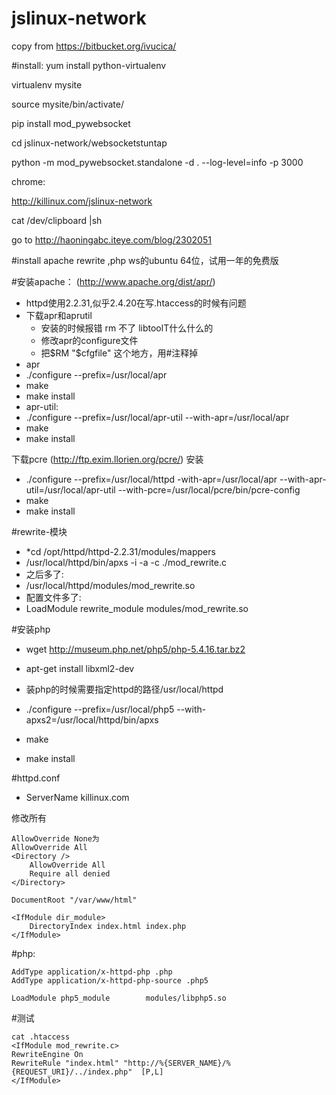 # jslinux-network

copy from https://bitbucket.org/ivucica/


#install:
yum install python-virtualenv 

virtualenv mysite 

source mysite/bin/activate/

pip install mod_pywebsocket

cd jslinux-network/websocketstuntap

python -m mod_pywebsocket.standalone -d . --log-level=info -p 3000

chrome:

http://killinux.com/jslinux-network

cat /dev/clipboard |sh

go to http://haoningabc.iteye.com/blog/2302051

#install apache rewrite ,php
ws的ubuntu 64位，试用一年的免费版

#安装apache：
(http://www.apache.org/dist/apr/)
* httpd使用2.2.31,似乎2.4.20在写.htaccess的时候有问题
* 下载apr和aprutil
   * 安装的时候报错 rm 不了 libtoolT什么什么的
   * 修改apr的configure文件
   * 把$RM "$cfgfile" 这个地方，用#注释掉
* apr
* ./configure --prefix=/usr/local/apr
* make
* make install
* apr-util:
* ./configure --prefix=/usr/local/apr-util --with-apr=/usr/local/apr
* make 
* make install

下载pcre
(http://ftp.exim.llorien.org/pcre/)
安装


*  ./configure --prefix=/usr/local/httpd -with-apr=/usr/local/apr --with-apr-util=/usr/local/apr-util --with-pcre=/usr/local/pcre/bin/pcre-config
* make
* make install


#rewrite-模块
* *cd /opt/httpd/httpd-2.2.31/modules/mappers
* /usr/local/httpd/bin/apxs -i -a -c ./mod_rewrite.c 
* 之后多了:
* /usr/local/httpd/modules/mod_rewrite.so
* 配置文件多了:
* LoadModule rewrite_module modules/mod_rewrite.so




#安装php

* wget http://museum.php.net/php5/php-5.4.16.tar.bz2
* apt-get install libxml2-dev
* 装php的时候需要指定httpd的路径/usr/local/httpd 


* ./configure --prefix=/usr/local/php5 --with-apxs2=/usr/local/httpd/bin/apxs 
* make
* make install

#httpd.conf

* ServerName killinux.com


修改所有
```shell
AllowOverride None为
AllowOverride All
<Directory />
    AllowOverride All 
    Require all denied
</Directory>

DocumentRoot "/var/www/html"

<IfModule dir_module>
    DirectoryIndex index.html index.php
</IfModule>
```




#php:
```shell
AddType application/x-httpd-php .php
AddType application/x-httpd-php-source .php5

LoadModule php5_module        modules/libphp5.so
```

#测试
```shell
cat .htaccess 
<IfModule mod_rewrite.c>
RewriteEngine On
RewriteRule "index.html" "http://%{SERVER_NAME}/%{REQUEST_URI}/../index.php"  [P,L]
</IfModule>
```






